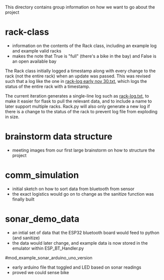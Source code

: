 This directory contains group information on how we want to go about the project

# rack-class
- information on the contents of the Rack class, including an example log and example valid racks
- makes the note that True is "full" (there's a bike in the bay) and False is an open available bay

The Rack class initially logged a timestamp along with every change to the rack (not the entire rack) when an update was passed. This was revised such that a log like the one in [rack-log early nov 30.txt](/Standards/rack-class/rack-log_early_nov_30.txt), which logs the status of the entire rack with a timestamp.

The current iteration generates a single-line log such as [rack-log.txt](/Standards/rack-class/rack-log.txt), to make it easier for flask to pull the relevant data, and to include a name to later support multiple racks. Rack.py will also only generate a new log if there is a change to the status of the rack to prevent log file from exploding in size.

# brainstorm data structure
- meeting images from our first large brainstorm on how to structure the project

# comm_simulation
- initial sketch on how to sort data from bluetooth from sensor
- the exact logistics would go on to change as the sanitize function was finally built

# sonar_demo_data
- an intial set of data that the ESP32 bluetooth board would feed to python (and sanitize)
- the data would later change, and example data is now stored in the emulator within ESP_BT_Handler.py

#mod_example_sonar_arduino_uno_version
- early arduino file that toggled and LED based on sonar readings
- proved we could sense bike
